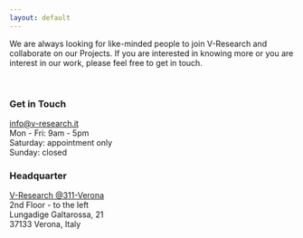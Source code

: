 ```yaml
---
layout: default
---
```


<div class="container">
    <div class="row text-center">
	    <p>
            We are always looking for like-minded people to join V-Research and collaborate on our Projects. If you are interested in knowing more or you are interest in our work, please feel free to get in touch.
        </p>
    </div>
    <br>
    <div class="row">
        <div class="col-12 col-md-6 text-center">
            <h3 class="title-margin">
                Get in Touch
                <i class="far fa-comments"></i>
            </h3>
            <p class="text-div b-cont-margin">
                <a href="mailto: info@v-research.it" target="blank">
                    info@v-research.it
                </a><br>
                Mon - Fri: 9am - 5pm<br>
                Saturday: appointment only<br>
                Sunday: closed<br>
            </p>
        </div>
        <div class="col-12 col-md-6 text-center">
            <h3 class="title-margin">
                Headquarter
                <i class="far fa-building"></i>
            </h3>
            <p class="text-div b-cont-margin">
                <a href="https://goo.gl/maps/ywMzutimbX7GaC6c9" target="blank">V-Research @311-Verona</a><br>
		2nd Floor - to the left<br>
                Lungadige Galtarossa, 21<br>
                37133 Verona, Italy<br>
            </p>
        </div>
    </div>
</div>
